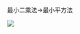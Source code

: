 最小二乘法->最小平方法

![](https://www.zhihu.com/equation?tex=%0A%5Cepsilon%3D%5Csum%20(y-y_i)%5E2%E6%9C%80%E5%B0%8F%5Cimplies%20%E7%9C%9F%E5%80%BCy%0A)

